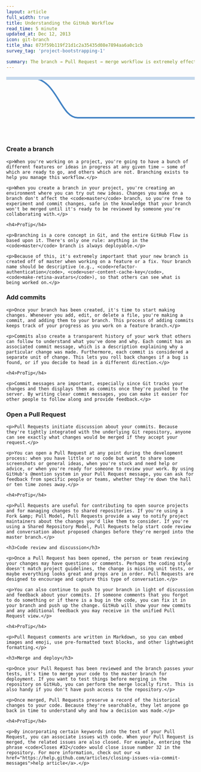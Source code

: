```yaml
---
layout: article
full_width: true
title: Understanding the GitHub Workflow
read_time: 5 minute
updated_at: Dec 12, 2013
icon: git-branch
title_sha: 073f59b119f21d1c2a35435d08e7894aa6a0c1cb
survey_tag: 'project-bootstrapping-1'

summary: The branch → Pull Request → merge workflow is extremely effective. This guide explains these concepts so that you can level up your development process.
---
```


<script type="text/javascript" src="/javascripts/snap.svg-min.js"></script>
<script type="text/javascript" src="flow.js"></script>
<link rel="stylesheet" type="text/css" href="flow.css">

<div class="features-branch-diagram" id="js-features-branch-diagram">

  <svg width="930px" height="300px" id="js-features-branch-diagram-svg" xmlns="http://www.w3.org/2000/svg">
    <path d="M66.2711864,5.96363636 C135.523206,5.96363636 143.460673,112 191.02837,112 C238.596067,112 681.049887,112 725.83852,112 C770.627152,112 786.056674,5.95721244 855.110732,5.96363636" id="js-branch-diagram-branch" stroke="#4182C4" stroke-width="4" fill="none"></path>
    <path d="M0,7 L766,7 L920,7" id="js-branch-diagram-master" stroke="#c6d9ed" stroke-width="8"></path>
    <path id="js-branch-diagram-arrow" d="M907.2,10 C910.98,8.95 915.22,8.05 918,7 C914.22,5.95 910.98,5.05 907.2,4" stroke="#c6d9ed" stroke-width="8" fill="none"></path>
  </svg>

  <div class="diagram-icon diagram-icon-branch ">
    <span class="mega-octicon octicon-git-branch"></span>
  </div>
  <div class="diagram-icon-small diagram-icon-commit-1 ">
    <span class="mega-octicon octicon-git-commit"></span>
  </div>
  <div class="diagram-icon-small diagram-icon-commit-2 ">
    <span class="mega-octicon octicon-git-commit"></span>
  </div>
  <div class="diagram-icon-small diagram-icon-commit-3 ">
    <span class="mega-octicon octicon-git-commit"></span>
  </div>
  <div class="diagram-icon diagram-icon-pr ">
    <span class="mega-octicon octicon-git-pull-request"></span>
  </div>
  <div class="diagram-icon diagram-icon-merge ">
    <span class="mega-octicon octicon-git-merge"></span>
  </div>
  <div class="diagram-icon-small diagram-icon-discussion-1 ">
    <span class="mega-octicon octicon-comment-discussion"></span>
  </div>
  <div class="diagram-icon-small diagram-icon-commit-4 ">
    <span class="mega-octicon octicon-git-commit"></span>
  </div>
  <div class="diagram-icon-small diagram-icon-discussion-2 ">
    <span class="mega-octicon octicon-comment-discussion"></span>
  </div>
  <div class="diagram-icon-small diagram-icon-commit-5 ">
    <span class="mega-octicon octicon-git-commit"></span>
  </div>
  <div class="diagram-icon-small diagram-icon-discussion-3 ">
    <span class="mega-octicon octicon-comment-discussion"></span>
  </div>
  <div class="diagram-icon-small diagram-icon-commit-6 ">
    <span class="mega-octicon octicon-git-commit"></span>
  </div>
  <div class="diagram-icon-small diagram-icon-discussion-4 ">
    <span class="mega-octicon octicon-comment-discussion"></span>
  </div>
  <div class="diagram-icon-small diagram-icon-commit-7 ">
    <span class="mega-octicon octicon-git-commit"></span>
  </div>
  <div class="diagram-icon-small diagram-icon-discussion-5 ">
    <span class="mega-octicon octicon-comment-discussion"></span>
  </div>

</div>

<div class="flow-content">

  <a href="#" class="panel-nav prev js-panel-nav-prev" title="Previous">
    <span class="mega-octicon octicon-chevron-left"></span>
  </a>

  <a href="#" class="panel-nav next js-panel-nav-next" title="Next">
    <span class="mega-octicon octicon-chevron-right"></span>
  </a>

  <div class="panel-content js-panel-content">
    <h3>Create a branch</h3>

    <p>When you're working on a project, you're going to have a bunch of different features or ideas in progress at any given time – some of which are ready to go, and others which are not. Branching exists to help you manage this workflow.</p>

    <p>When you create a branch in your project, you're creating an environment where you can try out new ideas. Changes you make on a branch don't affect the <code>master</code> branch, so you're free to experiment and commit changes, safe in the knowledge that your branch won't be merged until it's ready to be reviewed by someone you're collaborating with.</p>

    <h4>ProTip</h4>

    <p>Branching is a core concept in Git, and the entire GitHub Flow is based upon it. There's only one rule: anything in the <code>master</code> branch is always deployable.</p>

    <p>Because of this, it's extremely important that your new branch is created off of master when working on a feature or a fix. Your branch name should be descriptive (e.g., <code>refactor-authentication</code>, <code>user-content-cache-key</code>, <code>make-retina-avatars</code>), so that others can see what is being worked on.</p>
  </div>

  <div class="panel-content js-panel-content">
    <h3>Add commits</h3>

    <p>Once your branch has been created, it's time to start making changes. Whenever you add, edit, or delete a file, you're making a commit, and adding them to your branch. This process of adding commits keeps track of your progress as you work on a feature branch.</p>

    <p>Commits also create a transparent history of your work that others can follow to understand what you've done and why. Each commit has an associated commit message, which is a description explaining why a particular change was made. Furthermore, each commit is considered a separate unit of change. This lets you roll back changes if a bug is found, or if you decide to head in a different direction.</p>

    <h4>ProTip</h4>

    <p>Commit messages are important, especially since Git tracks your changes and then displays them as commits once they're pushed to the server. By writing clear commit messages, you can make it easier for other people to follow along and provide feedback.</p>
  </div>

  <div class="panel-content js-panel-content">
    <h3>Open a Pull Request</h3>

    <p>Pull Requests initiate discussion about your commits. Because they're tightly integrated with the underlying Git repository, anyone can see exactly what changes would be merged if they accept your request.</p>

    <p>You can open a Pull Request at any point during the development process: when you have little or no code but want to share some screenshots or general ideas, when you're stuck and need help or advice, or when you're ready for someone to review your work. By using GitHub's @mention system in your Pull Request message, you can ask for feedback from specific people or teams, whether they're down the hall or ten time zones away.</p>

    <h4>ProTip</h4>

    <p>Pull Requests are useful for contributing to open source projects and for managing changes to shared repositories. If you're using a Fork &amp; Pull Model, Pull Requests provide a way to notify project maintainers about the changes you'd like them to consider. If you're using a Shared Repository Model, Pull Requests help start code review and conversation about proposed changes before they're merged into the master branch.</p>
  </div>

  <div class="panel-content js-panel-content">

    <h3>Code review and discussion</h3>

    <p>Once a Pull Request has been opened, the person or team reviewing your changes may have questions or comments. Perhaps the coding style doesn't match project guidelines, the change is missing unit tests, or maybe everything looks great and props are in order. Pull Requests are designed to encourage and capture this type of conversation.</p>

    <p>You can also continue to push to your branch in light of discussion and feedback about your commits. If someone comments that you forgot to do something or if there is a bug in the code, you can fix it in your branch and push up the change. GitHub will show your new commits and any additional feedback you may receive in the unified Pull Request view.</p>

    <h4>ProTip</h4>

    <p>Pull Request comments are written in Markdown, so you can embed images and emoji, use pre-formatted text blocks, and other lightweight formatting.</p>
  </div>

  <div class="panel-content js-panel-content">

    <h3>Merge and deploy</h3>

    <p>Once your Pull Request has been reviewed and the branch passes your tests, it's time to merge your code to the master branch for deployment. If you want to test things before merging in the repository on GitHub, you can perform the merge locally first. This is also handy if you don't have push access to the repository.</p>

    <p>Once merged, Pull Requests preserve a record of the historical changes to your code. Because they're searchable, they let anyone go back in time to understand why and how a decision was made.</p>

    <h4>ProTip</h4>

    <p>By incorporating certain keywords into the text of your Pull Request, you can associate issues with code. When your Pull Request is merged, the related issues are also closed. For example, entering the phrase <code>Closes #32</code> would close issue number 32 in the repository. For more information, check out our <a href="https://help.github.com/articles/closing-issues-via-commit-messages">help article</a>.</p>
  </div>

</div>